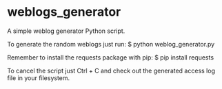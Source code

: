 # weblogs_generator
A simple weblog generator Python script.

To generate the random weblogs just run:
$ python weblog_generator.py

Remember to install the requests package with pip:
$ pip install requests

To cancel the script just Ctrl + C and check out the generated access log file in your filesystem. 

